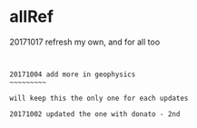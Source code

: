 # allRef


20171017 refresh my own, and for all too



~~~~~~~~~~~~~~~~~~~~~


20171004 add more in geophysics
~~~~~~~~~

will keep this the only one for each updates

20171002 updated the one with donato - 2nd


